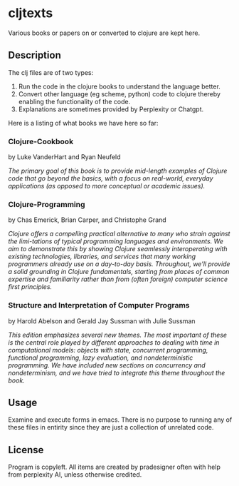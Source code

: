 # cljtexts

Various books or papers on or converted to clojure are kept here.

## Description

The clj files are of two types:

1. Run the code in the clojure books to understand the language better.
2. Convert other language (eg scheme, python) code to clojure thereby enabling the functionality of the code.
3. Explanations are sometimes provided by Perplexity or Chatgpt.

Here is a listing of what books we have here so far:

### Clojure-Cookbook
  by Luke VanderHart and Ryan Neufeld
  
  *The primary goal of this book is to provide mid-length examples of Clojure code that go beyond the basics, with a focus on real-world, everyday applications (as opposed to more conceptual or academic issues).*

### Clojure-Programming
by Chas Emerick, Brian Carper, and Christophe Grand

*Clojure offers a compelling practical alternative to many who strain against the limi-tations of typical programming languages and environments. We aim to demonstrate this by showing Clojure seamlessly interoperating with existing technologies, libraries, and services that many working programmers already use on a day-to-day basis. Throughout, we’ll provide a solid grounding in Clojure fundamentals, starting from places of common expertise and familiarity rather than from (often foreign) computer science first principles.*

### Structure and Interpretation of Computer Programs
by Harold Abelson and Gerald Jay Sussman
with Julie Sussman

*This edition emphasizes several new themes. The most important of these is the central role played by different approaches to dealing with time in computational models: objects with state, concurrent programming, functional programming, lazy evaluation, and nondeterministic programming. We have included new sections on concurrency and nondeterminism, and we have tried to integrate this theme throughout the book.*
  

## Usage
Examine and execute forms in emacs. There is no purpose to running any of these files in entirity since they are just a collection of unrelated code.

## License
  Program is copyleft. All items are created by pradesigner often with help from perplexity AI, unless otherwise credited.

